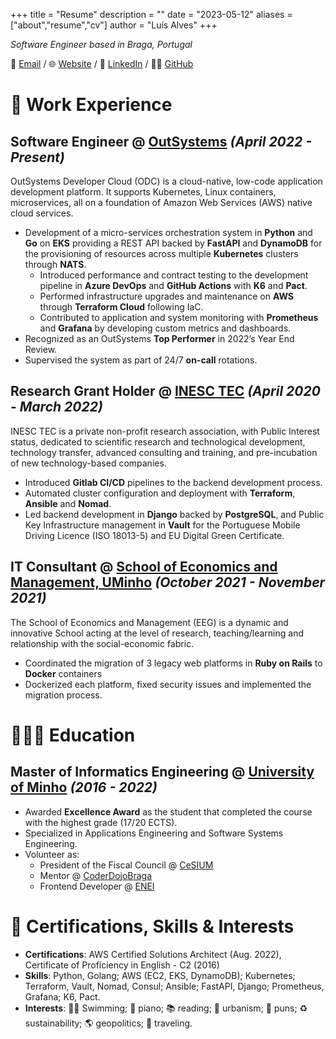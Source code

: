 +++
title = "Resume"
description = ""
date = "2023-05-12"
aliases = ["about","resume","cv"]
author = "Luís Alves"
+++

*Software Engineer based in Braga, Portugal*

📧 [Email](mailto:alves-luis@proton.me) / 🌐 [Website](https://alves-luis.pt/) / 📂 [LinkedIn](https://www.linkedin.com/in/alves-luis/) / 👨‍💻 [GitHub](https://github.com/alves-luis/)

# 💼 Work Experience

## **Software Engineer** @ [OutSystems](https://outsystems.com/) *(April 2022 - Present)*

OutSystems Developer Cloud (ODC) is a cloud-native, low-code application development platform. It supports Kubernetes, Linux containers, microservices, all on a foundation of Amazon Web Services (AWS) native cloud services.


- Development of a micro-services orchestration system in **Python** and **Go** on **EKS** providing a REST API backed by **FastAPI** and **DynamoDB** for the provisioning of resources across multiple **Kubernetes** clusters through **NATS**.
  - Introduced performance and contract testing to the development pipeline in **Azure DevOps** and **GitHub Actions** with
**K6** and **Pact**.
  - Performed infrastructure upgrades and maintenance on **AWS** through **Terraform Cloud** following IaC.
  - Contributed to application and system monitoring with **Prometheus** and **Grafana** by developing custom metrics and dashboards.
- Recognized as an OutSystems **Top Performer** in 2022’s Year End Review.
- Supervised the system as part of 24/7 **on-call** rotations.

## **Research Grant Holder** @ [INESC TEC](https://www.inesctec.pt/en) *(April 2020 - March 2022)*

INESC TEC is a private non-profit research association, with Public Interest status, dedicated to scientific research and technological development, technology transfer, advanced consulting and training, and pre-incubation of new technology-based companies.


- Introduced **Gitlab CI/CD** pipelines to the backend development process.
- Automated cluster configuration and deployment with **Terraform**, **Ansible** and **Nomad**.
- Led backend development in **Django** backed by **PostgreSQL**, and Public Key Infrastructure management in
**Vault** for the Portuguese Mobile Driving Licence (ISO 18013-5) and EU Digital Green Certificate.

## **IT Consultant** @ [School of Economics and Management, UMinho](https://www.eeg.uminho.pt/en) *(October 2021 - November 2021)*

The School of Economics and Management (EEG) is a dynamic and innovative School acting at the level of research, teaching/learning and relationship with the social-economic fabric.


- Coordinated the migration of 3 legacy web platforms in **Ruby on Rails** to **Docker** containers
- Dockerized each platform, fixed security issues and implemented the migration process.
	
# 👨🏻‍🎓 Education

## Master of Informatics Engineering @ [University of Minho](https://www.uminho.pt/EN) *(2016 - 2022)*

- Awarded **Excellence Award** as the student that completed the course with the highest grade (17/20 ECTS).
- Specialized in Applications Engineering and Software Systems Engineering.
- Volunteer as:
  - President of the Fiscal Council @ [CeSIUM](https://cesium.di.uminho.pt/)
  - Mentor @ [CoderDojoBraga](https://coderdojobraga.org/)
  - Frontend Developer @ [ENEI](https://twitter.com/eneiconf)

# 🤪 Certifications, Skills & Interests

- **Certifications**: AWS Certified Solutions Architect (Aug. 2022), Certificate of Proficiency in English - C2 (2016)
- **Skills**: Python, Golang; AWS (EC2, EKS, DynamoDB); Kubernetes; Terraform, Vault, Nomad, Consul;
Ansible; FastAPI, Django; Prometheus, Grafana; K6, Pact.
- **Interests**: 🏊‍♂️ Swimming; 🎹 piano; 📚 reading; 🌇 urbanism; 🍞 puns; ♻️ sustainability; 🌎 geopolitics; 🎒 traveling.